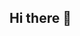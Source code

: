 ## Hi there 👋

<!--
**AyeshaSangani/AyeshaSangani** is a ✨ _special_ ✨ repository because its `README.md` (this file) appears on your GitHub profile.

---

### 🛠️ Tech Stack

#### Languages:
![HTML5](https://img.shields.io/badge/HTML5-E34F26?style=flat&logo=html5&logoColor=white)

![CSS3](https://img.shields.io/badge/CSS3-1572B6?style=flat&logo=css3&logoColor=white)

![JavaScript](https://img.shields.io/badge/JavaScript-F7DF1E?style=flat&logo=javascript&logoColor=black)

![PHP](https://img.shields.io/badge/PHP-777BB4?style=flat&logo=php&logoColor=white)


#### Frameworks & Tools:

![Laravel](https://img.shields.io/badge/Laravel-F55247?style=flat&logo=laravel&logoColor=white)

![Bootstrap](https://img.shields.io/badge/Bootstrap-563D7C?style=flat&logo=bootstrap&logoColor=white)

![MySQL](https://img.shields.io/badge/MySQL-005C84?style=flat&logo=mysql&logoColor=white)

---

### 🌐 Connect With Me

[![LinkedIn](https://img.shields.io/badge/LinkedIn-blue?style=flat&logo=linkedin&logoColor=white)](https://www.linkedin.com/)


[![Email](https://img.shields.io/badge/Email-D14836?style=flat&logo=gmail&logoColor=white)](mailto:your.email@example.com)

---

### 📊 GitHub Stats

![Ayesha's GitHub Stats](https://github-readme-stats.vercel.app/api?username=AyeshaSangani&show_icons=true&theme=tokyonight)
![Top Languages](https://github-readme-stats.vercel.app/api/top-langs/?username=AyeshaSangani&layout=compact&theme=tokyonight)

---

### 🔥 GitHub Streak

[![GitHub Streak](https://streak-stats.demolab.com/?user=AyeshaSangani&theme=tokyonight)](https://git.io/streak-stats)

---

### 🏆 GitHub Trophies

[![GitHub trophies](https://github-profile-trophy.vercel.app/?username=AyeshaSangani&theme=radical&no-frame=true&column=7)](https://github.com/ryo-ma/github-profile-trophy)

---

### 🚀 Quote

> “The best way to predict the future is to create it.” – Abraham Lincoln


